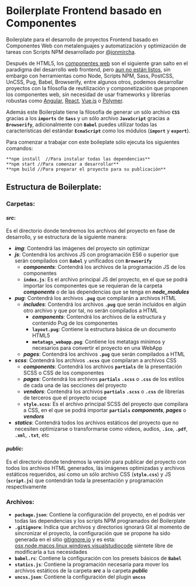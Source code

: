 # Boilerplate Frontend basado en Componentes

Boilerplate para el desarrollo de proyectos Frontend basado en Componentes Web con metalenguajes y automatización y optimización de tareas con Scripts NPM desarrollado por [@jonmircha](http://jonmircha.com).

Después de HTML5, los [componentes web](https://www.webcomponents.org/) son el siguiente gran salto en el paradigma del desarrollo web frontend, pero [aun no están listos](http://caniuse.com/#search=components), sin embargo con herramientas como Node, Scripts NPM, Sass, PostCSS, UnCSS, Pug, Babel, Browserify, entre algunos otros, podemos desarrollar proyectos con la filosofía de reutilización y componetización que proponen los componentes web, sin necesidad de usar frameworks y librerías robustas como [Angular](https://angular.io/), [React](https://facebook.github.io/react/), [Vue.js](https://vuejs.org/) o [Polymer](https://www.polymer-project.org/).

Además este Boilerplate tiene la filosofía de generar un sólo archivo **`CSS`** gracias a los **`imports`** de **`Sass`** y un sólo archivo **`JavaScript`** gracias a **`Browserify`**, adicionalmente con **`Babel`** puedes utilizar todas las características del estándar **`EcmaScript`** como los módulos (**`import`** y **`export`**).

Para comenzar a trabajar con este boileplate sólo ejecuta los siguientes comandos:

```
**npm install  //Para instalar todas las dependencias**
**npm start //Para comenzar a desarrollar**
**npm build //Para preparar el proyecto para su publicación**
```

## Estructura de Boilerplate:

### Carpetas:

#### ***src***: 

Es el directorio donde tendremos los archivos del proyecto en fase de desarrollo, y se estructura de la siguiente manera:

* ***img***: Contendrá las imágenes del proyecto sin optimizar
* ***js***: Contendrá los archivos JS con programación ES6 o superior que serán compilados con **`Babel`** y unificados con **`Browserify`**
  * ***components***: Contendrá los archivos de la programación JS de los componentes
  * **`index.js`**: Es el archivo principal JS del proyecto, en el que se podrá importar los componentes que se requieran de la carpeta ***components*** o de las dependencias que se tenga en ***node_modules***
* ***pug***: Contendrá los archivos **`.pug`** que compilarán a archivos HTML
  * ***includes***: Contendrá los archivos **`.pug`** que serán incluidos en algún otro archivo y que por tal, no serán compílados a HTML
    * ***components***: Contendrá los archivos de la estructura y contenido Pug de los componentes
    * **`layout.pug`**: Contiene la estructura básica de un documento HTML5
    * **`metatags_webapp.pug`**: Contiene los metatags mínimos y necesarios para convertir el proyecto en una WebApp
  * ***pages***: Contendrá los archivos **`.pug`** que serán compilados a HTML
* ***scss***: Contendrá los archivos **`.scss`** que compilaran a archivos CSS
  * ***components***: Contendrá los archivos **`partials`** de la presentación SCSS o CSS de los componentes
  * ***pages***: Contendrá los archivos **`partials`** **`.scss`** o **`.css`** de los estilos de cada una de las secciones del proyecto
  * ***vendors***: Contendrá los archivos **`partials`** **`.scss`** o **`.css`** de librerías de terceros que el proyecto ocupe
  * **`style.scss`**: Es el archivo principal SCSS del proyecto que compilara a CSS, en el que se podrá importar **`partials`** ***components***, ***pages*** o ***vendors***
* ***statics***: Contendrá todos los archivos estáticos del proyecto que no necesiten optimizarse o transformarse como videos, audios, **`.ico`**, **`.pdf`**, **`.xml`**, **`.txt`**, etc

#### ***public***: 

Es el directorio donde tendremos la versión para publicar del proyecto con todos los archivos HTML generados, lás imágenes optimizadas y archivos estáticos requeridos, así como un sólo archivo CSS (**`style.css`**) y JS (**`script.js`**) que contendrán toda la presentación y programación respectivamente

### Archivos:

* **`package.json`**: Contiene la configuración del proyecto, en el podrás ver todas las dependencias y los scripts NPM programados del Boilerplate
* **`.gitignore`**: Indica que archivos y directorios ignorará Git al momento de sincronizar el proyecto, la configuración que se propone ha sido generada en el sitio [gitignore.io](https://www.gitignore.io/) y es esta: [osx,node,macos,linux,windows,visualstudiocode](https://www.gitignore.io/api/osx,node,macos,linux,windows,visualstudiocode) siéntete libre de modificarla a tus necesidades
* **`babel.rc`**: Contiene la configuración con los presets básicos de **`Babel`**
* **`statics.js`**: Contiene la programación necesaria para mover los archivos estáticos de la carpeta ***src*** a la carpeta ***public***
* **`uncss.json`**: Contiene la configuración del plugin **`uncss`**